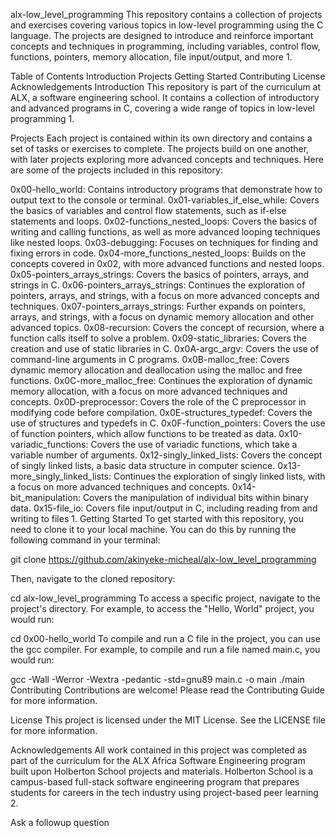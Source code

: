 alx-low_level_programming
This repository contains a collection of projects and exercises covering various topics in low-level programming using the C language. The projects are designed to introduce and reinforce important concepts and techniques in programming, including variables, control flow, functions, pointers, memory allocation, file input/output, and more 1.

Table of Contents
Introduction
Projects
Getting Started
Contributing
License
Acknowledgements
Introduction
This repository is part of the curriculum at ALX, a software engineering school. It contains a collection of introductory and advanced programs in C, covering a wide range of topics in low-level programming 1.

Projects
Each project is contained within its own directory and contains a set of tasks or exercises to complete. The projects build on one another, with later projects exploring more advanced concepts and techniques. Here are some of the projects included in this repository:

0x00-hello_world: Contains introductory programs that demonstrate how to output text to the console or terminal.
0x01-variables_if_else_while: Covers the basics of variables and control flow statements, such as if-else statements and loops.
0x02-functions_nested_loops: Covers the basics of writing and calling functions, as well as more advanced looping techniques like nested loops.
0x03-debugging: Focuses on techniques for finding and fixing errors in code.
0x04-more_functions_nested_loops: Builds on the concepts covered in 0x02, with more advanced functions and nested loops.
0x05-pointers_arrays_strings: Covers the basics of pointers, arrays, and strings in C.
0x06-pointers_arrays_strings: Continues the exploration of pointers, arrays, and strings, with a focus on more advanced concepts and techniques.
0x07-pointers_arrays_strings: Further expands on pointers, arrays, and strings, with a focus on dynamic memory allocation and other advanced topics.
0x08-recursion: Covers the concept of recursion, where a function calls itself to solve a problem.
0x09-static_libraries: Covers the creation and use of static libraries in C.
0x0A-argc_argv: Covers the use of command-line arguments in C programs.
0x0B-malloc_free: Covers dynamic memory allocation and deallocation using the malloc and free functions.
0x0C-more_malloc_free: Continues the exploration of dynamic memory allocation, with a focus on more advanced techniques and concepts.
0x0D-preprocessor: Covers the role of the C preprocessor in modifying code before compilation.
0x0E-structures_typedef: Covers the use of structures and typedefs in C.
0x0F-function_pointers: Covers the use of function pointers, which allow functions to be treated as data.
0x10-variadic_functions: Covers the use of variadic functions, which take a variable number of arguments.
0x12-singly_linked_lists: Covers the concept of singly linked lists, a basic data structure in computer science.
0x13-more_singly_linked_lists: Continues the exploration of singly linked lists, with a focus on more advanced techniques and concepts.
0x14-bit_manipulation: Covers the manipulation of individual bits within binary data.
0x15-file_io: Covers file input/output in C, including reading from and writing to files 1.
Getting Started
To get started with this repository, you need to clone it to your local machine. You can do this by running the following command in your terminal:

git clone https://github.com/akinyeke-micheal/alx-low_level_programming

Then, navigate to the cloned repository:

cd alx-low_level_programming
To access a specific project, navigate to the project's directory. For example, to access the "Hello, World" project, you would run:

cd 0x00-hello_world
To compile and run a C file in the project, you can use the gcc compiler. For example, to compile and run a file named main.c, you would run:

gcc -Wall -Werror -Wextra -pedantic -std=gnu89 main.c -o main
./main
Contributing
Contributions are welcome! Please read the Contributing Guide for more information.

License
This project is licensed under the MIT License. See the LICENSE file for more information.

Acknowledgements
All work contained in this project was completed as part of the curriculum for the ALX Africa Software Engineering program built upon Holberton School projects and materials. Holberton School is a campus-based full-stack software engineering program that prepares students for careers in the tech industry using project-based peer learning 2.

Ask a followup question



